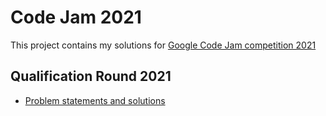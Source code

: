 # Code Jam 2021

This project contains my solutions for [Google Code Jam competition 2021](https://codingcompetitions.withgoogle.com/codejam/archive/2021)

## Qualification Round 2021

- [Problem statements and solutions](/Qualification%20Round)
